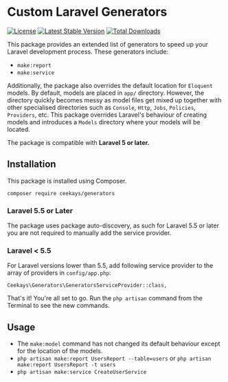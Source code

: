 # Custom Laravel Generators
[![License](https://poser.pugx.org/ceekays/generators/license)](https://packagist.org/packages/ceekays/generators)
[![Latest Stable Version](https://poser.pugx.org/ceekays/generators/v/stable)](https://packagist.org/packages/ceekays/generators)
[![Total Downloads](https://poser.pugx.org/ceekays/generators/downloads)](https://packagist.org/packages/ceekays/generators)

This package provides an extended list of generators to speed up your Laravel development process. These generators include:

- `make:report`
- `make:service`

Additionally, the package also overrides the default location for `Eloquent` models. 
By default, models are placed in `app/` directory. 
However, the directory quickly becomes messy as model files get mixed up together with other specialised directories such as `Console`, `Http`,  `Jobs`, `Policies`, `Providers`, etc.
 This package overrides Laravel's behaviour of creating models and introduces a `Models` directory where your models will be located.

 The package is compatible with **Laravel 5 or later.**

## Installation

This package is installed using Composer.

    composer require ceekays/generators

### Laravel 5.5 or Later
The package uses package auto-discovery, as such for Laravel 5.5 or later you are not required to manually add the service provider.

### Laravel < 5.5
For Laravel versions lower than 5.5, add following service provider to the array of providers in `config/app.php`:

    Ceekays\Generators\GeneratorsServiceProvider::class,

That's it! You're all set to go. Run the `php artisan` command from the Terminal to see the new commands.

## Usage
- The `make:model` command has not changed its default behaviour except for the location of the models.
- `php artisan make:report UsersReport --table=users` or `php artisan make:report UsersReport -t users`
- `php artisan make:service CreateUserService`
